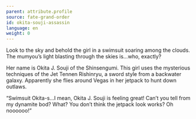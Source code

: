 ```yaml
---
parent: attribute.profile
source: fate-grand-order
id: okita-souji-assassin
language: en
weight: 0
---
```


Look to the sky and behold the girl in a swimsuit soaring among the clouds. The mumyou’s light blasting through the skies is…who, exactly?

Her name is Okita J. Souji of the Shinsengumi. This girl uses the mysterious techniques of the Jet Tennen Rishinryu, a sword style from a backwater galaxy. Apparently she flies around Vegas in her jetpack to hunt down outlaws.

“Swimsuit Okita-s…I mean, Okita J. Souji is feeling great! Can’t you tell from my dynamite bod? What? You don’t think the jetpack look works? Oh noooooo!”

